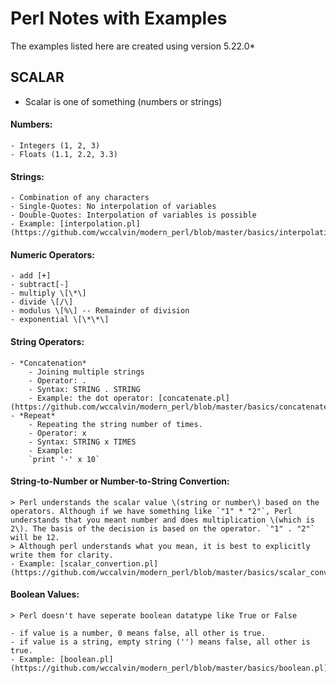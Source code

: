 # Perl Notes with Examples
The examples listed here are created using version 5.22.0*

## SCALAR 

- Scalar is one of something (numbers or strings)

#### Numbers:
    - Integers (1, 2, 3)
    - Floats (1.1, 2.2, 3.3)

#### Strings:
    - Combination of any characters
    - Single-Quotes: No interpolation of variables
    - Double-Quotes: Interpolation of variables is possible
    - Example: [interpolation.pl](https://github.com/wccalvin/modern_perl/blob/master/basics/interpolation.pl)

#### Numeric Operators:
    - add [+]
    - subtract[-]
    - multiply \[\*\]
    - divide \[/\]
    - modulus \[%\] -- Remainder of division
    - exponential \[\*\*\] 

#### String Operators:
    - *Concatenation* 
        - Joining multiple strings
        - Operator: .
        - Syntax: STRING . STRING
        - Example: the dot operator: [concatenate.pl](https://github.com/wccalvin/modern_perl/blob/master/basics/concatenate.pl)
    - *Repeat*
        - Repeating the string number of times.
        - Operator: x
        - Syntax: STRING x TIMES
        - Example:
        `print '-' x 10`

#### String-to-Number or Number-to-String Convertion:
    > Perl understands the scalar value \(string or number\) based on the operators. Although if we have something like `"1" * "2"`, Perl understands that you meant number and does multiplication \(which is 2\). The basis of the decision is based on the operator. `"1" . "2"` will be 12.
    > Although perl understands what you mean, it is best to explicitly write them for clarity. 
    - Example: [scalar_convertion.pl] (https://github.com/wccalvin/modern_perl/blob/master/basics/scalar_convertion.pl)

#### Boolean Values:
    > Perl doesn't have seperate boolean datatype like True or False

    - if value is a number, 0 means false, all other is true.
    - if value is a string, empty string ('') means false, all other is true.
    - Example: [boolean.pl] (https://github.com/wccalvin/modern_perl/blob/master/basics/boolean.pl)

